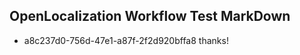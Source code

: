 ## OpenLocalization Workflow Test MarkDown
* a8c237d0-756d-47e1-a87f-2f2d920bffa8 thanks!

<!--HONumber=Jul16_HO4-->


